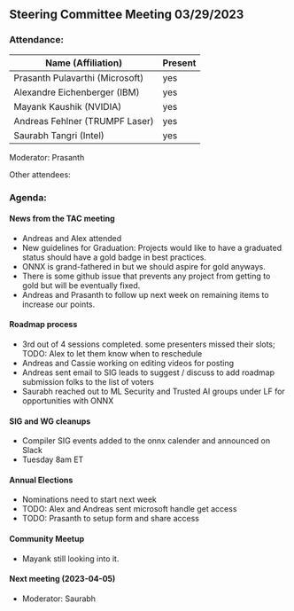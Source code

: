 ## Steering Committee Meeting 03/29/2023

### Attendance:

| Name (Affiliation)              | Present  |
| ------------------------------- | -------- |
| Prasanth Pulavarthi (Microsoft) | yes |
| Alexandre Eichenberger (IBM)    | yes |
| Mayank Kaushik (NVIDIA)         | yes |
| Andreas Fehlner (TRUMPF Laser)  | yes |
| Saurabh Tangri (Intel)          | yes |

Moderator: Prasanth

Other attendees: 

### Agenda:
  
  #### News from the TAC meeting
  - Andreas and Alex attended
  - New guidelines for Graduation: Projects would like to have a graduated status should have a gold badge in best practices.
  - ONNX is grand-fathered in but we should aspire for gold anyways.
  - There is some github issue that prevents any project from getting to gold but will be eventually fixed.
  - Andreas and Prasanth to follow up next week on remaining items to increase our points.
  
  #### Roadmap process
  - 3rd out of 4 sessions completed. some presenters missed their slots; TODO: Alex to let them know when to reschedule
  - Andreas and Cassie working on editing videos for posting
  - Andreas sent email to SIG leads to suggest / discuss to add roadmap submission folks to the list of voters
  - Saurabh reached out to ML Security and Trusted AI groups under LF for opportunities with ONNX

  #### SIG and WG cleanups
  - Compiler SIG events added to the onnx calender and announced on Slack
  - Tuesday 8am ET

  #### Annual Elections
  - Nominations need to start next week
  - TODO: Alex and Andreas sent microsoft handle get access
  - TODO: Prasanth to setup form and share access
  
  #### Community Meetup
  - Mayank still looking into it.
   
  #### Next meeting (2023-04-05)
  - Moderator: Saurabh
